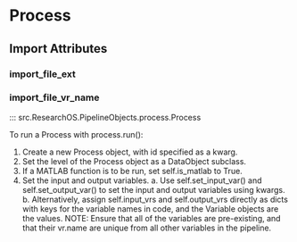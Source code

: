 # Process

## Import Attributes
### import_file_ext

### import_file_vr_name

::: src.ResearchOS.PipelineObjects.process.Process

To run a Process with process.run():
1. Create a new Process object, with id specified as a kwarg.
2. Set the level of the Process object as a DataObject subclass.
3. If a MATLAB function is to be run, set self.is_matlab to True.
4. Set the input and output variables.
    a. Use self.set_input_var() and self.set_output_var() to set the input and output variables using kwargs.
    b. Alternatively, assign self.input_vrs and self.output_vrs directly as dicts with keys for the variable names in code, and the Variable objects are the values.
    NOTE: Ensure that all of the variables are pre-existing, and that their vr.name are unique from all other variables in the pipeline.